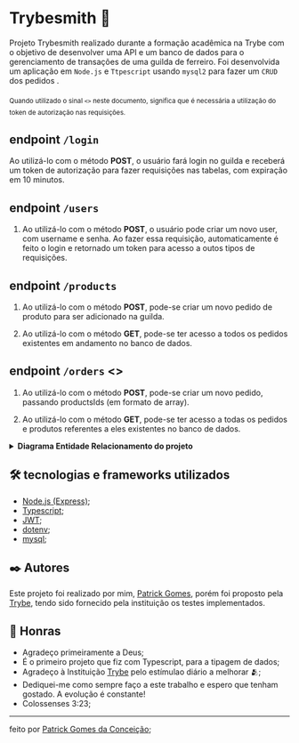 # Trybesmith  🚀
Projeto Trybesmith realizado durante a formação acadêmica na Trybe com o objetivo de desenvolver uma API e um banco de dados para o gerenciamento de transações de uma guilda de ferreiro.
Foi desenvolvida um aplicação em `Node.js` e `Ttpescript` usando `mysql2` para fazer um `CRUD` dos pedidos .

<sub>Quando utilizado o sinal `<>` neste documento, significa que é necessária a utilização do token de autorização nas requisições.</sub>

## endpoint `/login`
Ao utilizá-lo com o método <strong>POST</strong>, o usuário fará login no guilda e receberá um token de autorização para fazer requisições nas tabelas, com expiração em 10 minutos.

## endpoint `/users`
1. Ao utilizá-lo com o método <strong>POST</strong>, o usuário pode criar um novo user, com username e senha. Ao fazer essa requisição, automaticamente é feito o login e retornado um token para acesso a outos tipos de requisições.

## endpoint `/products`
1.  Ao utilizá-lo com o método <strong>POST</strong>, pode-se criar um novo pedido de produto para ser adicionado na guilda.

2. Ao utilizá-lo com o método <strong>GET</strong>, pode-se ter acesso a todos os pedidos existentes em andamento no banco de dados.

## endpoint `/orders` <>
1. Ao utilizá-lo com o método <strong>POST</strong>, pode-se criar um novo pedido, passando productsIds (em formato de array).

2. Ao utilizá-lo com o método <strong>GET</strong>, pode-se ter acesso a todas os pedidos e produtos referentes a eles existentes no banco de dados.

<details>
  <summary><strong>Diagrama Entidade Relacionamento do projeto</strong></summary><br />

  <img src="images/diagram-der.png" height="200px" />

</details>

## 🛠️ tecnologias e frameworks utilizados
* [Node.js (Express)](http://expressjs.com/);
* [Typescript](https://www.typescriptlang.org/pt/docs/);
* [JWT](https://jwt.io/introduction/);
* [dotenv](https://www.dotenv.org/docs);
* [mysql](https://dev.mysql.com/doc/);

## ✒️ Autores
Este projeto foi realizado por mim, [Patrick Gomes](https://www.linkedin.com/in/patrickgomesc/), porém foi proposto pela [Trybe](https://www.betrybe.com/), tendo sido fornecido pela instituição os testes implementados.

## 🎁 Honras

* Agradeço primeiramente a Deus;
* É o primeiro projeto que fiz com Typescript, para a tipagem de dados;
* Agradeço à Instituição [Trybe](https://www.betrybe.com/) pelo estímulao diário a melhorar 🫂;
* Dediquei-me como sempre faço a este trabalho e espero que tenham gostado. A evolução é constante!
* Colossenses 3:23;

---
feito por [Patrick Gomes da Conceição](https://github.com/Patrickfromjesus);
